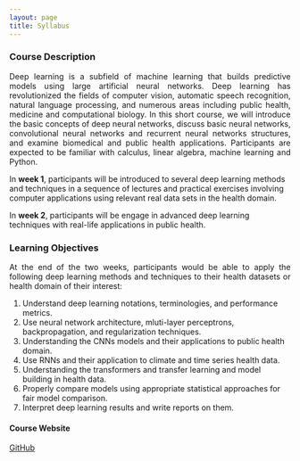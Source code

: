 ```yaml
---
layout: page
title: Syllabus
---
```


<h3> Course Description </h3>
<p align="justify"> Deep learning is a subfield of machine learning that builds predictive models using large artificial neural networks. Deep learning has revolutionized the fields of computer vision, automatic speech recognition, natural language processing, and numerous areas including public health, medicine and computational biology. In this short course, we will introduce the basic concepts of deep neural networks, discuss basic neural networks, convolutional neural networks and recurrent neural networks structures, and examine biomedical and public health applications. Participants are expected to be familiar with calculus, linear algebra, machine learning and Python. 

In **week 1**, participants will be introduced to several deep learning methods and techniques in a sequence of lectures and practical exercises involving computer applications using relevant real data sets in the health domain.

In **week 2**, participants will be engage in advanced deep learning techniques with real-life applications in public health. </p>

<h3> Learning Objectives </h3>
<p align="justify"> At the end of the two weeks, participants would be able to apply the following deep learning methods and techniques to their health datasets or health domain of their interest: </p>

1.	Understand deep learning notations, terminologies, and performance metrics.
2.	Use neural network architecture, mluti-layer perceptrons, backpropagation, and regularization techniques.
3.	Understanding the CNNs models and their applications to public health domain.
4.	Use RNNs and their application to climate and time series health data.
5.  Understanding the transformers and transfer learning and model building in health data.
6.	Properly compare models using appropriate statistical approaches for fair model comparison.
7.	Interpret deep learning results and write reports on them.


#### Course Website
[GitHub](http://mlcourseukzn.github.io/)
